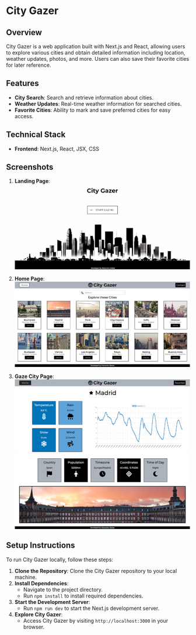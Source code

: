 # City Gazer

## Overview

City Gazer is a web application built with Next.js and React, allowing users to explore various cities and obtain detailed information including location, weather updates, photos, and more. Users can also save their favorite cities for later reference.

## Features

- **City Search**: Search and retrieve information about cities.
- **Weather Updates**: Real-time weather information for searched cities.
- **Favorite Cities**: Ability to mark and save preferred cities for easy access.

## Technical Stack

- **Frontend**: Next.js, React, JSX, CSS

## Screenshots

1. **Landing Page**:
   ![Landing Page](./screenshots/landing_page.png)

2. **Home Page**:
   ![Home Page](./screenshots/home_page.png)

3. **Gaze City Page**:
   ![Gaze City Page](./screenshots/city_gaze_page_1.png)
   ![Gaze City Page](./screenshots/city_gaze_page_2.png)

## Setup Instructions

To run City Gazer locally, follow these steps:

1. **Clone the Repository**: Clone the City Gazer repository to your local machine.
2. **Install Dependencies**:
   - Navigate to the project directory.
   - Run `npm install` to install required dependencies.
3. **Start the Development Server**:
   - Run `npm run dev` to start the Next.js development server.
4. **Explore City Gazer**:
   - Access City Gazer by visiting `http://localhost:3000` in your browser.
